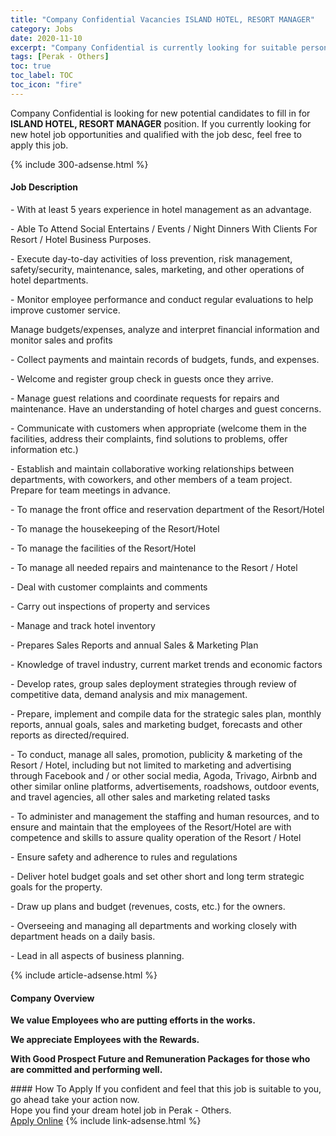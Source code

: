 ```yaml
---
title: "Company Confidential Vacancies ISLAND HOTEL, RESORT MANAGER" 
category: Jobs 
date: 2020-11-10 
excerpt: "Company Confidential is currently looking for suitable person to fill in the ISLAND HOTEL, RESORT MANAGER which positioned at Perak - Others" 
tags: [Perak - Others] 
toc: true 
toc_label: TOC 
toc_icon: "fire" 
--- 
```


<p>Company Confidential is looking for new potential candidates to fill in for <b>ISLAND HOTEL, RESORT MANAGER</b> position. If you currently looking for new hotel job opportunities and qualified with the job desc, feel free to apply this job.
</p>{% include 300-adsense.html %} 
<div><div><div><h4>Job Description</h4></div></div><div><div><span><div><p>- With at least 5 years experience in hotel management as an advantage.</p><p>- Able To Attend Social Entertains / Events / Night Dinners With Clients For Resort / Hotel Business Purposes.</p><p>- Execute day-to-day activities of loss prevention, risk management, safety/security, maintenance, sales, marketing, and other operations of hotel departments.</p><p>- Monitor employee performance and conduct regular evaluations to help improve customer service.</p><p>Manage budgets/expenses, analyze and interpret financial information and monitor sales and profits</p><p>- Collect payments and maintain records of budgets, funds, and expenses.</p><p>- Welcome and register group check in guests once they arrive.</p><p>- Manage guest relations and coordinate requests for repairs and maintenance. Have an understanding of hotel charges and guest concerns.</p><p>-&#160;Communicate with customers when appropriate (welcome them in the facilities, address their complaints, find solutions to problems, offer information etc.)</p><p>- Establish and maintain collaborative working relationships between departments, with coworkers, and other members of a team project. Prepare for team meetings in advance.</p><p>- To manage the front office and reservation department of the Resort/Hotel</p><p>- To manage the housekeeping of the Resort/Hotel</p><p>- To manage the facilities of the Resort/Hotel</p><p>- To manage all needed repairs and maintenance to the Resort / Hotel</p><p>- Deal with customer complaints and comments</p><p>- Carry out inspections of property and services</p><p>- Manage and track hotel inventory</p><p>- Prepares Sales Reports and annual Sales &amp; Marketing Plan</p><p>- Knowledge of travel industry, current market trends and economic factors</p><p>- Develop rates, group sales deployment strategies through review of competitive data, demand analysis and mix management.</p><p>- Prepare, implement and compile data for the strategic sales plan, monthly reports, annual goals, sales and marketing budget, forecasts and other reports as directed/required.</p><p>- To conduct, manage all sales, promotion, publicity &amp; marketing of the Resort / Hotel, including but not limited to marketing and advertising through Facebook and / or other social media, Agoda, Trivago, Airbnb and other similar online platforms, advertisements, roadshows, outdoor events, and travel agencies, all other sales and marketing related tasks</p><p>- To administer and management the staffing and human resources, and to ensure and maintain that the employees of the Resort/Hotel are with competence and skills to assure quality operation of the Resort / Hotel</p><p>- Ensure safety and adherence to rules and regulations</p><p>- Deliver hotel budget goals and set other short and long term strategic goals for the property.</p><p>- Draw up plans and budget (revenues, costs, etc.) for the owners.</p><p>- Overseeing and managing all departments and working closely with department heads on a daily basis.</p><p>- Lead in all aspects of business planning.</p></div></span></div></div></div> 
{% include article-adsense.html %} 
<div><div><div><h4>Company Overview</h4></div></div><div><div><span><div><p><strong>We value Employees who are putting efforts in the works.</strong></p><p><strong>We appreciate Employees with the Rewards.</strong></p><p><strong>With Good Prospect Future and Remuneration Packages for those who are committed and performing well.</strong></p></div></span></div></div></div> 
#### How To Apply 
If you confident and feel that this job is suitable to you, go ahead take your action now. <br/> 
Hope you find your dream hotel job in Perak - Others. <br/> 
<a href="https://www.jobstreet.com.my/en/job/island-hotel-resort-manager-4421084?jobId=jobstreet-my-job-4421084&sectionRank=4&token=0~b21abca4-6d74-4c29-80d9-cd9a722a7762&fr=SRP%20View%20In%20New%20Ta" class="btn btn--info" target="_blank" rel="nofollow noopenner">Apply Online</a> 
{% include link-adsense.html %} 